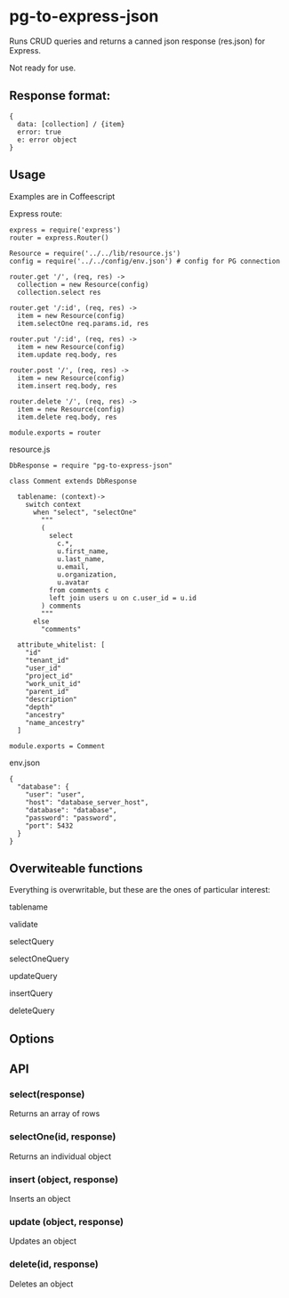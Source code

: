 # pg-to-express-json

Runs CRUD queries and returns a canned json response (res.json) for Express.

Not ready for use.

## Response format:
```
{
  data: [collection] / {item}
  error: true
  e: error object
}
```

## Usage

Examples are in Coffeescript

Express route:

```
express = require('express')
router = express.Router()

Resource = require('../../lib/resource.js')
config = require('../../config/env.json') # config for PG connection

router.get '/', (req, res) ->
  collection = new Resource(config)
  collection.select res

router.get '/:id', (req, res) ->
  item = new Resource(config)
  item.selectOne req.params.id, res

router.put '/:id', (req, res) ->
  item = new Resource(config)
  item.update req.body, res

router.post '/', (req, res) ->
  item = new Resource(config)
  item.insert req.body, res

router.delete '/', (req, res) ->
  item = new Resource(config)
  item.delete req.body, res

module.exports = router
```

resource.js

```
DbResponse = require "pg-to-express-json"

class Comment extends DbResponse

  tablename: (context)->
    switch context
      when "select", "selectOne"
        """
        (
          select
            c.*,
            u.first_name,
            u.last_name,
            u.email,
            u.organization,
            u.avatar
          from comments c
          left join users u on c.user_id = u.id
        ) comments
        """
      else
        "comments"

  attribute_whitelist: [
    "id"
    "tenant_id"
    "user_id"
    "project_id"
    "work_unit_id"
    "parent_id"
    "description"
    "depth"
    "ancestry"
    "name_ancestry"
  ]

module.exports = Comment

```



env.json
```
{
  "database": {
    "user": "user",
    "host": "database_server_host",
    "database": "database",
    "password": "password",
    "port": 5432
  }
}
```



## Overwiteable functions

Everything is overwritable, but these are the ones of particular interest:

tablename

validate

selectQuery

selectOneQuery

updateQuery

insertQuery

deleteQuery

## Options


## API

### select(response)

Returns an array of rows

### selectOne(id, response)

Returns an individual object

### insert (object, response)

Inserts an object

### update (object, response)

Updates an object

### delete(id, response)

Deletes an object
